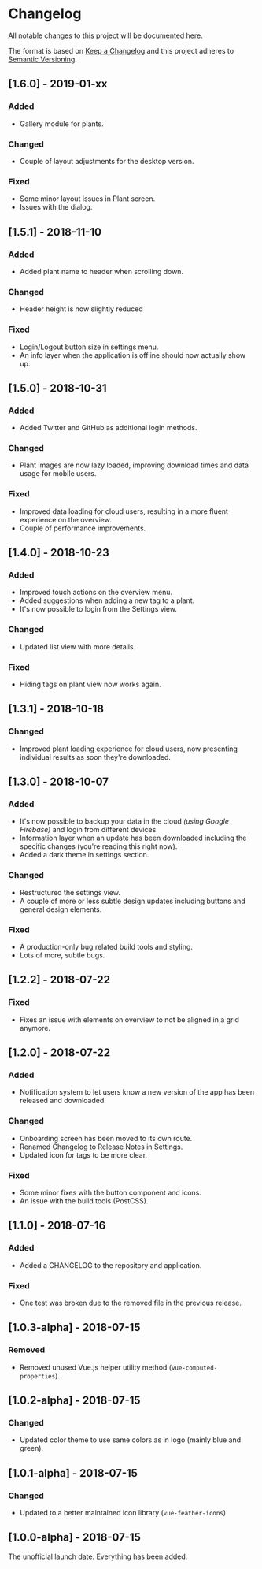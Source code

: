 # Changelog

All notable changes to this project will be documented here.

The format is based on [Keep a Changelog](http://keepachangelog.com/en/1.0.0/)
and this project adheres to [Semantic Versioning](http://semver.org/spec/v2.0.0.html).

## [1.6.0] - 2019-01-xx

### Added
- Gallery module for plants.

### Changed
- Couple of layout adjustments for the desktop version.

### Fixed
- Some minor layout issues in Plant screen.
- Issues with the dialog.

## [1.5.1] - 2018-11-10

### Added
- Added plant name to header when scrolling down.

### Changed
- Header height is now slightly reduced

### Fixed
- Login/Logout button size in settings menu.
- An info layer when the application is offline should now actually show up.

## [1.5.0] - 2018-10-31

### Added
- Added Twitter and GitHub as additional login methods.

### Changed
- Plant images are now lazy loaded, improving download times and data usage for mobile users.

### Fixed
- Improved data loading for cloud users, resulting in a more fluent experience on the overview.
- Couple of performance improvements.

## [1.4.0] - 2018-10-23

### Added
- Improved touch actions on the overview menu.
- Added suggestions when adding a new tag to a plant.
- It's now possible to login from the Settings view.

### Changed
- Updated list view with more details.

### Fixed
- Hiding tags on plant view now works again.

## [1.3.1] - 2018-10-18

### Changed
- Improved plant loading experience for cloud users, now presenting individual results as soon they're downloaded.

## [1.3.0] - 2018-10-07

### Added
- It's now possible to backup your data in the cloud _(using Google Firebase)_ and login from different devices.
- Information layer when an update has been downloaded including the specific changes (you're reading this right now).
- Added a dark theme in settings section.

### Changed
- Restructured the settings view.
- A couple of more or less subtle design updates including buttons and general design elements.

### Fixed
- A production-only bug related build tools and styling.
- Lots of more, subtle bugs.

## [1.2.2] - 2018-07-22

### Fixed
- Fixes an issue with elements on overview to not be aligned in a grid anymore.

## [1.2.0] - 2018-07-22

### Added
- Notification system to let users know a new version of the app has been released and downloaded.

### Changed
- Onboarding screen has been moved to its own route.
- Renamed Changelog to Release Notes in Settings.
- Updated icon for tags to be more clear.

### Fixed
- Some minor fixes with the button component and icons.
- An issue with the build tools (PostCSS).

## [1.1.0] - 2018-07-16

### Added
- Added a CHANGELOG to the repository and application.

### Fixed
- One test was broken due to the removed file in the previous release.

## [1.0.3-alpha] - 2018-07-15

### Removed
- Removed unused Vue.js helper utility method (`vue-computed-properties`).

## [1.0.2-alpha] - 2018-07-15

### Changed
- Updated color theme to use same colors as in logo (mainly blue and green).

## [1.0.1-alpha] - 2018-07-15

### Changed
- Updated to a better maintained icon library (`vue-feather-icons`)

## [1.0.0-alpha] - 2018-07-15

The unofficial launch date. Everything has been added.
